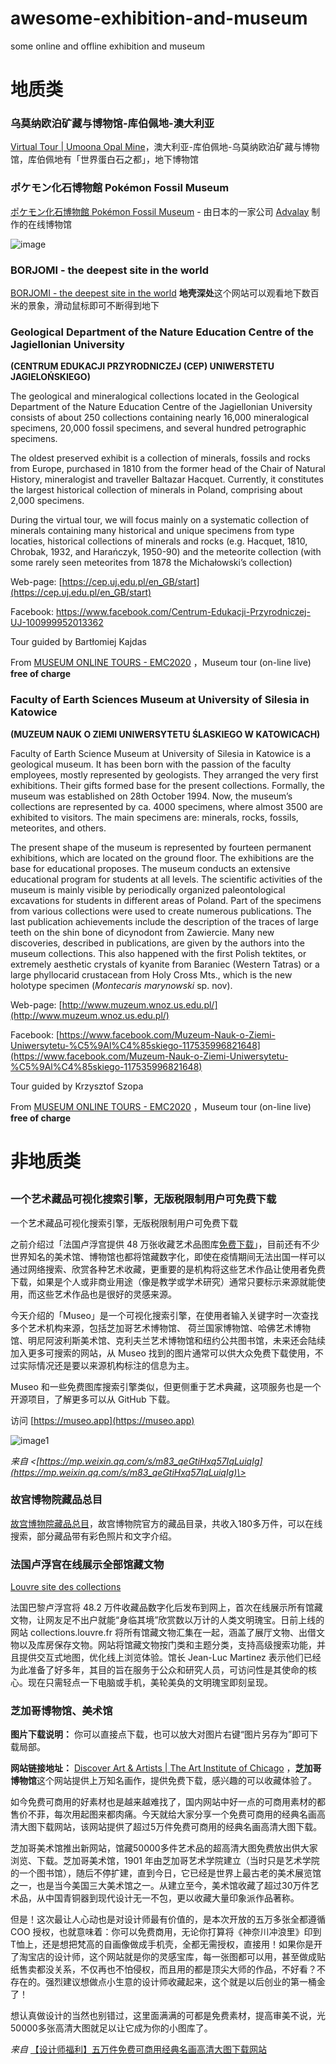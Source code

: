 # awesome-exhibition-and-museum
some online and offline exhibition and museum


# 地质类


### 乌莫纳欧泊矿藏与博物馆-库伯佩地-澳大利亚

[Virtual Tour | Umoona Opal Mine](https://www.umoonaopalmine.com.au/virtual-tour/)，澳大利亚-库伯佩地-乌莫纳欧泊矿藏与博物馆，库伯佩地有「世界蛋白石之都」，地下博物馆


### ポケモン化石博物館 Pokémon Fossil Museum

[ポケモン化石博物館 Pokémon Fossil Museum](https://my.matterport.com/show/?m=P9WCbyCBGBM) - 由日本的一家公司 [Advalay](https://advalay.jp/) 制作的在线博物馆

![image](assets/image-20220725150357-jwcrjds.png)


### BORJOMI - the deepest site in the world

[BORJOMI - the deepest site in the world](https://thedeepestsite.com/int_en/?country_code=int_en)  **地壳深处**这个网站可以观看地下数百米的景象，滑动鼠标即可不断得到地下


### Geological Department of the Nature Education Centre of the Jagiellonian University

**(CENTRUM EDUKACJI PRZYRODNICZEJ (CEP) UNIWERSTETU JAGIELOŃSKIEGO)**

The geological and mineralogical collections located in the Geological Department of the Nature Education Centre of the Jagiellonian University consists of about 250 collections containing nearly 16,000 mineralogical specimens, 20,000 fossil specimens, and several hundred petrographic specimens.

The oldest preserved exhibit is a collection of minerals, fossils and rocks from Europe, purchased in 1810 from the former head of the Chair of Natural History, mineralogist and traveller Baltazar Hacquet. Currently, it constitutes the largest historical collection of minerals in Poland, comprising about 2,000 specimens.

During the virtual tour, we will focus mainly on a systematic collection of minerals containing many historical and unique specimens from type locaties, historical collections of minerals and rocks (e.g. Hacquet, 1810, Chrobak, 1932, and Harańczyk, 1950-90) and the meteorite collection (with some rarely seen meteorites from 1878 the Michałowski’s collection)

Web-page: [https://cep.uj.edu.pl/en_GB/start](https://cep.uj.edu.pl/en_GB/start)

Facebook: https://www.facebook.com/Centrum-Edukacji-Przyrodniczej-UJ-100999952013362

Tour guided by Bartłomiej Kajdas

From [MUSEUM ONLINE TOURS - EMC2020](https://emc2020.ptmin.eu/museum-online-tours/) ，Museum tour (on-line live) **free of charge**



### Faculty of Earth Sciences Museum at University of Silesia in Katowice

**(MUZEUM NAUK O ZIEMI UNIWERSYTETU ŚLASKIEGO W KATOWICACH)**

Faculty of Earth Science Museum at University of Silesia in Katowice is a geological museum. It has been born with the passion of the faculty employees, mostly represented by geologists. They arranged the very first exhibitions. Their gifts formed base for the present collections. Formally, the museum was established on 28th October 1994. Now, the museum’s collections are represented by ca. 4000 specimens, where almost 3500 are exhibited to visitors. The main specimens are: minerals, rocks, fossils, meteorites, and others.

The present shape of the museum is represented by fourteen permanent exhibitions, which are located on the ground floor. The exhibitions are the base for educational proposes. The museum conducts an extensive educational program for students at all levels. The scientific activities of the museum is mainly visible by periodically organized paleontological excavations for students in different areas of Poland. Part of the specimens from various collections were used to create numerous publications. The last publication achievements include the description of the traces of large teeth on the shin bone of dicynodont from Zawiercie. Many new discoveries, described in publications, are given by the authors into the museum collections. This also happened with the first Polish tektites, or extremely aesthetic crystals of kyanite from Baraniec (Western Tatras) or a large phyllocarid crustacean from Holy Cross Mts., which is the new holotype specimen (*Montecaris marynowski* sp. nov).

Web-page: [http://www.muzeum.wnoz.us.edu.pl/](http://www.muzeum.wnoz.us.edu.pl/)

Facebook: [https://www.facebook.com/Muzeum-Nauk-o-Ziemi-Uniwersytetu-%C5%9Al%C4%85skiego-117535996821648](https://www.facebook.com/Muzeum-Nauk-o-Ziemi-Uniwersytetu-%C5%9Al%C4%85skiego-117535996821648)

Tour guided by Krzysztof Szopa

From [MUSEUM ONLINE TOURS - EMC2020](https://emc2020.ptmin.eu/museum-online-tours/) ，Museum tour (on-line live) **free of charge**




# 非地质类


## 

### 一个艺术藏品可视化搜索引擎，无版税限制用户可免费下载

一个艺术藏品可视化搜索引擎，无版税限制用户可免费下载

之前介绍过「法国卢浮宫提供 48 万张收藏艺术品图库[免费下载](http://mp.weixin.qq.com/s?__biz=MzU3MzgzNjY1NA==&mid=2247490280&idx=1&sn=1aa024712a84e68d49b8217d9bc22883&chksm=fd3ac6e9ca4d4fffe1191d103c54a9c5b88d1d304008f617a81ccbd1ea9f3f1509010013544a&scene=21#wechat_redirect)」，目前还有不少世界知名的美术馆、博物馆也都将馆藏数字化，即使在疫情期间无法出国一样可以通过网络搜索、欣赏各种艺术收藏，更重要的是机构将这些艺术作品让使用者免费下载，如果是个人或非商业用途（像是教学或学术研究）通常只要标示来源就能使用，而这些艺术作品也是很好的灵感来源。

今天介绍的「Museo」是一个可视化搜索引擎，在使用者输入关键字时一次查找多个艺术机构来源，包括芝加哥艺术博物馆、 荷兰国家博物馆、哈佛艺术博物馆、明尼阿波利斯美术馆、克利夫兰艺术博物馆和纽约公共图书馆，未来还会陆续加入更多可搜索的网站，从 Museo 找到的图片通常可以供大众免费下载使用，不过实际情况还是要以来源机构标注的信息为主。

Museo 和一些免费图库搜索引擎类似，但更侧重于艺术典藏，这项服务也是一个开源项目，了解更多可以从 GitHub 下载。

访问 [https://museo.app](https://museo.app)

![image1](assets/image1-3-20211208182555-vnmgfry.png)

*来自 \<[https://mp.weixin.qq.com/s/m83_qeGtiHxq57IqLuiqIg](https://mp.weixin.qq.com/s/m83_qeGtiHxq57IqLuiqIg)\>*


### 故宫博物院藏品总目

[故宫博物院藏品总目](https://zm-digicol.dpm.org.cn/)，故宫博物院官方的藏品目录，共收入180多万件，可以在线搜索，部分藏品带有彩色照片和文字介绍。


### 法国卢浮宫在线展示全部馆藏文物

[Louvre site des collections](https://collections.louvre.fr/en/)

法国巴黎卢浮宫将 48.2 万件收藏品数字化后发布到网上，首次在线展示所有馆藏文物，让网友足不出户就能“身临其境”欣赏数以万计的人类文明瑰宝。日前上线的网站 collections.louvre.fr 将所有馆藏文物汇集在一起，涵盖了展厅文物、出借文物以及库房保存文物。网站将馆藏文物按门类和主题分类，支持高级搜索功能，并且提供交互式地图，优化线上浏览体验。馆长 Jean-Luc Martinez 表示他们已经为此准备了好多年，其目的旨在服务于公众和研究人员，可访问性是其使命的核心。现在只需轻点一下电脑或手机，美轮美奂的文明瑰宝即刻呈现。


### 芝加哥博物馆、美术馆

**图片下载说明：** 你可以直接点下载，也可以放大对图片右键“图片另存为”即可下载局部。

**网站链接地址：** [Discover Art & Artists | The Art Institute of Chicago](https://www.artic.edu/collection) ，**芝加哥博物馆**这个网站提供上万知名画作，提供免费下载，感兴趣的可以收藏体验了。

如今免费可商用的好素材也是越来越难找了，国内网站中好一点的可商用素材的都售价不菲，每次用起图来都肉痛。今天就给大家分享一个免费可商用的经典名画高清大图下载网站，该网站提供了超过5万件免费可商用的经典名画高清大图下载。

芝加哥美术馆推出新网站，馆藏50000多件艺术品的超高清大图免费放出供大家浏览、下载。芝加哥美术馆，1901 年由芝加哥艺术学院建立（当时只是艺术学院的一个图书馆），随后不停扩建，直到今日，它已经是世界上最古老的美术展览馆之一，也是当今美国三大美术馆之一。从建立至今，美术馆收藏了超过30万件艺术品，从中国青铜器到现代设计无一不包，更以收藏大量印象派作品著称。

但是！这次最让人心动也是对设计师最有价值的，是本次开放的五万多张全都遵循COO 授权，也就意味着：你可以免费商用，无论你打算将《神奈川冲浪里》印到T恤上，还是想把梵高的自画像做成手机壳，全都无需授权，直接用！如果你是开了淘宝店的设计师，这个网站就是你的灵感宝库，每一张图都可以用，甚至做成贴纸售卖都没关系，不仅再也不怕侵权，而且用的都是顶尖大师的作品，不好看？不存在的。强烈建议想做点小生意的设计师收藏起来，这个就是以后创业的第一桶金了！

想认真做设计的当然也别错过，这里面满满的可都是免费素材，提高审美不说，光50000多张高清大图就足以让它成为你的小图库了。

*来自* [【设计师福利】五万件免费可商用经典名画高清大图下载网站](https://www.52pojie.cn/thread-843164-1-1.html)





